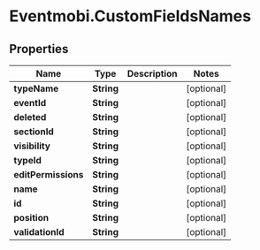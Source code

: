 # Eventmobi.CustomFieldsNames

## Properties
Name | Type | Description | Notes
------------ | ------------- | ------------- | -------------
**typeName** | **String** |  | [optional] 
**eventId** | **String** |  | [optional] 
**deleted** | **String** |  | [optional] 
**sectionId** | **String** |  | [optional] 
**visibility** | **String** |  | [optional] 
**typeId** | **String** |  | [optional] 
**editPermissions** | **String** |  | [optional] 
**name** | **String** |  | [optional] 
**id** | **String** |  | [optional] 
**position** | **String** |  | [optional] 
**validationId** | **String** |  | [optional] 


